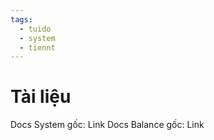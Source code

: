 ```yaml
---
tags:
  - tuido
  - system
  - tiennt
---
```

# Tài liệu
Docs System gốc: Link
Docs Balance gốc: Link
